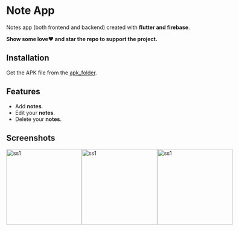 # Note App
Notes app (both frontend and backend) created with **flutter and firebase**.

**Show some love❤️ and star the repo to support the project.**

## Installation

Get the APK file from the [apk_folder](https://github.com/osamajaved07/Notes-App/tree/master/apk_folder).

## Features
- Add **notes**.
- Edit your **notes**.
- Delete your **notes**.

## Screenshots
<div style="display: flex; justify-content: space-between;">
  
  <img src="https://github.com/osamajaved07/Notes-App/assets/143210389/d8cdaa09-028a-48af-ba5a-53c1a1770cb3" alt="ss1" width="200"/>
  <img src="https://github.com/osamajaved07/Notes-App/assets/143210389/231eb17a-ff95-4107-99ff-bf89bda7dc51" alt="ss1" width="200"/>
  <img src="https://github.com/osamajaved07/Notes-App/assets/143210389/d5ca8269-883d-4628-9d15-46f44fcc289b" alt="ss1" width="200"/>
  

  


</div>
